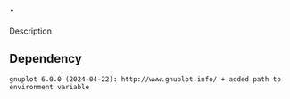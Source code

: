 # .
Description

## Dependency

```
gnuplot 6.0.0 (2024-04-22): http://www.gnuplot.info/ + added path to environment variable
```

